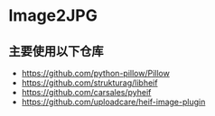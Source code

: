 # Image2JPG

## 主要使用以下仓库

* https://github.com/python-pillow/Pillow
* https://github.com/strukturag/libheif
* https://github.com/carsales/pyheif
* https://github.com/uploadcare/heif-image-plugin